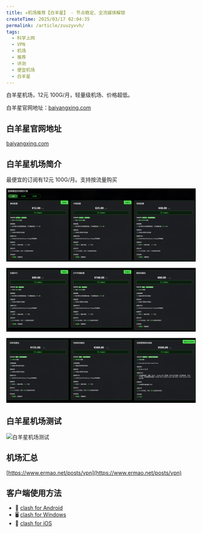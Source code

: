 ```yaml
---
title: ✈️机场推荐【白羊星】 - 节点稳定、全流媒体解锁
createTime: 2025/03/17 02:04:35
permalink: /article/zuuzyvvh/
tags:
  - 科学上网
  - VPN
  - 机场
  - 推荐
  - 评测
  - 便宜机场
  - 白羊星
---
```


白羊星机场，12元 100G/月，轻量级机场、价格超低。

白羊星官网地址：[baiyangxing.com](https://baiyangxing.com/#/register?code=gelkjfjz)

<!-- more -->

## 白羊星官网地址

[baiyangxing.com](https://baiyangxing.com/#/register?code=gelkjfjz)

## 白羊星机场简介

最便宜的订阅有12元 100G/月。支持按流量购买

![白羊星机场价格](images/机场推荐白羊星/image.png)

![白羊星机场价格](images/机场推荐白羊星/image-1.png)

![白羊星机场价格](images/机场推荐白羊星/image-2.png)

## 白羊星机场测试

![白羊星机场测试](images/机场推荐白羊星/image-3.png)

## 机场汇总

[https://www.ermao.net/posts/vpn](https://www.ermao.net/posts/vpn)

## 客户端使用方法

- 📱 [clash for Android](https://www.ermao.net/article/eh8f4n86/)
- 🖥 [clash for Windows](https://www.ermao.net/article/0gematwc/)
- 🍎 [clash for iOS](https://www.ermao.net/article/z747kgjd/)
<gitalk/>